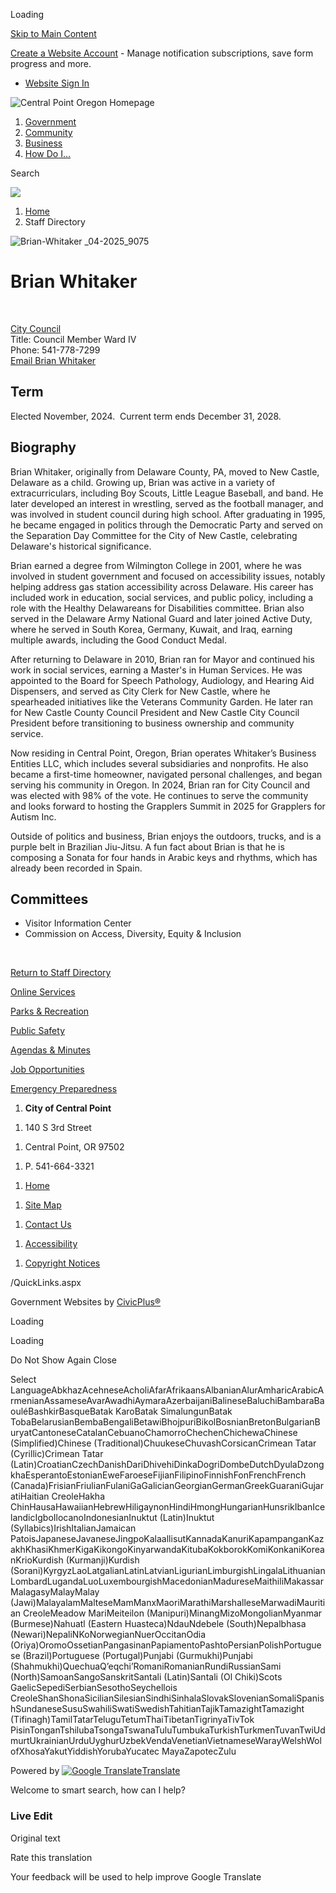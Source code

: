 Loading

[Skip to Main Content](https://www.centralpointoregon.gov/directory.aspx?eid=43%2F)

[Create a Website Account](https://www.centralpointoregon.gov/MyAccount/ProfileCreate) - Manage notification subscriptions, save form progress and more.   

- [Website Sign In](https://www.centralpointoregon.gov/MyAccount)

![Central Point Oregon Homepage](https://www.centralpointoregon.gov/ImageRepository/Document?documentID=253)

1. [Government](https://www.centralpointoregon.gov/27/Government)
2. [Community](https://www.centralpointoregon.gov/31/Community)
3. [Business](https://www.centralpointoregon.gov/35/Business)
4. [How Do I...](https://www.centralpointoregon.gov/9/How-Do-I)

Search

![](https://www.centralpointoregon.gov/ImageRepository/Document?documentID=252)

1. [Home](https://www.centralpointoregon.gov)
2. Staff Directory

![Brian-Whitaker _04-2025_9075](https://www.centralpointoregon.gov/ImageRepository/Document?documentID=1073 "Brian-Whitaker _04-2025_9075")

# Brian Whitaker

 

[City Council](https://www.centralpointoregon.gov/Directory.aspx?DID=21)  
Title: Council Member Ward IV  
Phone: 541-778-7299  
[Email Brian Whitaker](mailto:Brian.whitaker@centralpointoregon.gov)

## Term

Elected November, 2024.  Current term ends December 31, 2028.

## Biography

Brian Whitaker, originally from Delaware County, PA, moved to New Castle, Delaware as a child. Growing up, Brian was active in a variety of extracurriculars, including Boy Scouts, Little League Baseball, and band. He later developed an interest in wrestling, served as the football manager, and was involved in student council during high school. After graduating in 1995, he became engaged in politics through the Democratic Party and served on the Separation Day Committee for the City of New Castle, celebrating Delaware's historical significance.

Brian earned a degree from Wilmington College in 2001, where he was involved in student government and focused on accessibility issues, notably helping address gas station accessibility across Delaware. His career has included work in education, social services, and public policy, including a role with the Healthy Delawareans for Disabilities committee. Brian also served in the Delaware Army National Guard and later joined Active Duty, where he served in South Korea, Germany, Kuwait, and Iraq, earning multiple awards, including the Good Conduct Medal.

After returning to Delaware in 2010, Brian ran for Mayor and continued his work in social services, earning a Master's in Human Services. He was appointed to the Board for Speech Pathology, Audiology, and Hearing Aid Dispensers, and served as City Clerk for New Castle, where he spearheaded initiatives like the Veterans Community Garden. He later ran for New Castle County Council President and New Castle City Council President before transitioning to business ownership and community service.

Now residing in Central Point, Oregon, Brian operates Whitaker’s Business Entities LLC, which includes several subsidiaries and nonprofits. He also became a first-time homeowner, navigated personal challenges, and began serving his community in Oregon. In 2024, Brian ran for City Council and was elected with 98% of the vote. He continues to serve the community and looks forward to hosting the Grapplers Summit in 2025 for Grapplers for Autism Inc.

Outside of politics and business, Brian enjoys the outdoors, trucks, and is a purple belt in Brazilian Jiu-Jitsu. A fun fact about Brian is that he is composing a Sonata for four hands in Arabic keys and rhythms, which has already been recorded in Spain.

## Committees

- Visitor Information Center
- Commission on Access, Diversity, Equity &amp; Inclusion

 

[Return to Staff Directory](https://www.centralpointoregon.gov/Directory.aspx)

[Online Services](https://www.centralpointoregon.gov/290/Online-Resources)

[Parks &amp; Recreation](https://www.centralpointoregon.gov/188/Parks-Recreation)

[Public Safety](https://www.centralpointoregon.gov/203/Police)

[Agendas &amp; Minutes](https://www.centralpointoregon.gov/129/Agendas-Minutes)

[Job Opportunities](https://www.centralpointoregon.gov/jobs)

[Emergency Preparedness](https://jacksoncountyor.gov/departments/emergency_management/jackson_alerts_.php)

<!--THE END-->

1. **City of Central Point**

<!--THE END-->

1. 140 S 3rd Street

<!--THE END-->

1. Central Point, OR 97502

<!--THE END-->

1. P. 541-664-3321

<!--THE END-->

1. [Home](https://www.centralpointoregon.gov)

<!--THE END-->

1. [Site Map](https://www.centralpointoregon.gov/sitemap)

<!--THE END-->

1. [Contact Us](https://www.centralpointoregon.gov/142/Contact-Us)

<!--THE END-->

1. [Accessibility](https://www.centralpointoregon.gov/site/accessibility)

<!--THE END-->

1. [Copyright Notices](https://www.centralpointoregon.gov/copyright)

/QuickLinks.aspx

Government Websites by [CivicPlus®](https://connect.civicplus.com/referral)

Loading

Loading

Do Not Show Again Close

Select LanguageAbkhazAcehneseAcholiAfarAfrikaansAlbanianAlurAmharicArabicArmenianAssameseAvarAwadhiAymaraAzerbaijaniBalineseBaluchiBambaraBaouléBashkirBasqueBatak KaroBatak SimalungunBatak TobaBelarusianBembaBengaliBetawiBhojpuriBikolBosnianBretonBulgarianBuryatCantoneseCatalanCebuanoChamorroChechenChichewaChinese (Simplified)Chinese (Traditional)ChuukeseChuvashCorsicanCrimean Tatar (Cyrillic)Crimean Tatar (Latin)CroatianCzechDanishDariDhivehiDinkaDogriDombeDutchDyulaDzongkhaEsperantoEstonianEweFaroeseFijianFilipinoFinnishFonFrenchFrench (Canada)FrisianFriulianFulaniGaGalicianGeorgianGermanGreekGuaraniGujaratiHaitian CreoleHakha ChinHausaHawaiianHebrewHiligaynonHindiHmongHungarianHunsrikIbanIcelandicIgboIlocanoIndonesianInuktut (Latin)Inuktut (Syllabics)IrishItalianJamaican PatoisJapaneseJavaneseJingpoKalaallisutKannadaKanuriKapampanganKazakhKhasiKhmerKigaKikongoKinyarwandaKitubaKokborokKomiKonkaniKoreanKrioKurdish (Kurmanji)Kurdish (Sorani)KyrgyzLaoLatgalianLatinLatvianLigurianLimburgishLingalaLithuanianLombardLugandaLuoLuxembourgishMacedonianMadureseMaithiliMakassarMalagasyMalayMalay (Jawi)MalayalamMalteseMamManxMaoriMarathiMarshalleseMarwadiMauritian CreoleMeadow MariMeiteilon (Manipuri)MinangMizoMongolianMyanmar (Burmese)Nahuatl (Eastern Huasteca)NdauNdebele (South)Nepalbhasa (Newari)NepaliNKoNorwegianNuerOccitanOdia (Oriya)OromoOssetianPangasinanPapiamentoPashtoPersianPolishPortuguese (Brazil)Portuguese (Portugal)Punjabi (Gurmukhi)Punjabi (Shahmukhi)QuechuaQʼeqchiʼRomaniRomanianRundiRussianSami (North)SamoanSangoSanskritSantali (Latin)Santali (Ol Chiki)Scots GaelicSepediSerbianSesothoSeychellois CreoleShanShonaSicilianSilesianSindhiSinhalaSlovakSlovenianSomaliSpanishSundaneseSusuSwahiliSwatiSwedishTahitianTajikTamazightTamazight (Tifinagh)TamilTatarTeluguTetumThaiTibetanTigrinyaTivTok PisinTonganTshilubaTsongaTswanaTuluTumbukaTurkishTurkmenTuvanTwiUdmurtUkrainianUrduUyghurUzbekVendaVenetianVietnameseWarayWelshWolofXhosaYakutYiddishYorubaYucatec MayaZapotecZulu

Powered by [![Google Translate](https://www.gstatic.com/images/branding/googlelogo/1x/googlelogo_color_42x16dp.png)Translate](https://translate.google.com)

Welcome to smart search, how can I help?

### Live Edit

Original text

Rate this translation

Your feedback will be used to help improve Google Translate
